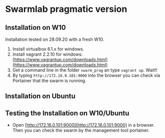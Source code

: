 # Swarmlab pragmatic version

## Installation on W10

Installation tested on 28.09.20 with a fresh W10.

1. Install virtualbox 6.1.x for windows.
2. Install vagrant 2.2.10 for windows: [https://www.vagrantup.com/downloads.html](https://www.vagrantup.com/downloads.html)
3. Get a command line in the folder `swarm_prag` an type `vagrant up`. Wait!!
4. By typing `http://172.16.0.101:9000` into the browser you can check via Portainer that the swarm is running.

## Installation on Ubuntu

## Testing the Installation on W10/Ubuntu

* Open [http://172.16.0.101:9000](http://172.16.0.101:9000) in a browser. Then you can check the swarm by the management tool portainer.
